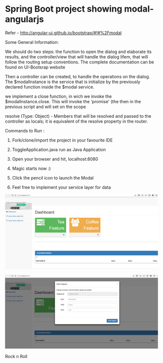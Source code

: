 # Spring Boot project showing modal-angularjs
Refer - http://angular-ui.github.io/bootstrap/#!#%2Fmodal



Some General Information:

We should do two steps: 
the function to open the dialog and elaborate its results, and the controller/view that will handle the dialog lifem, that will follow the routing setup conventions. The complete documentation can be found on UI-Bootsrap website

Then a controller can be created, to handle the operations on the dialog. 
The $modalInstance is the service that is initialize by the previously declared function inside the $modal service.

we implement a close function, in wich we invoke the $modalInstance.close. This will invoke the 'promise' (the then in the previous script and will set on the scope 

resolve (Type: Object) - Members that will be resolved and passed to the controller as locals; it is equivalent of the resolve property in the router.


Commands to Run :

1. Fork/clone/import the project in your favourite IDE

2. ToggleApplication.java run as Java Application

3. Open your browser and hit, localhost:8080

4. Magic starts now :)

5. Click the pencil icon to launch the Modal

6. Feel free to implement your service layer for data

![alt tag](https://raw.githubusercontent.com/CoolSuplex/modal-angularjs/master/src/main/resources/static/images/indexPage.PNG)

![alt tag](https://raw.githubusercontent.com/CoolSuplex/modal-angularjs/master/src/main/resources/static/images/modalCapture.PNG)

Rock n Roll
